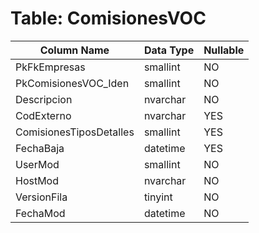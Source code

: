 # Table: ComisionesVOC

| Column Name | Data Type | Nullable |
|-------------|-----------|----------|
| PkFkEmpresas | smallint | NO |
| PkComisionesVOC_Iden | smallint | NO |
| Descripcion | nvarchar | NO |
| CodExterno | nvarchar | YES |
| ComisionesTiposDetalles | smallint | YES |
| FechaBaja | datetime | YES |
| UserMod | smallint | NO |
| HostMod | nvarchar | NO |
| VersionFila | tinyint | NO |
| FechaMod | datetime | NO |
